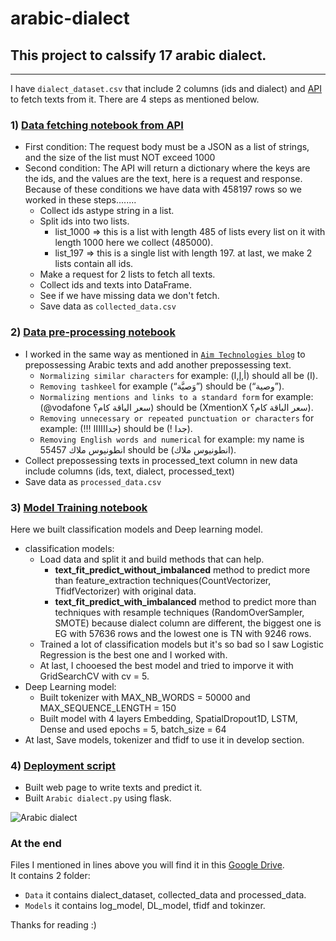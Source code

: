 # arabic-dialect
## This project to calssify 17 arabic dialect.
________________________
I have `dialect_dataset.csv` that include 2 columns (ids and dialect) and [API](https://recruitment.aimtechnologies.co/ai-tasks) to fetch texts from it.
There are 4 steps as mentioned below.<br>
### 1) [Data fetching notebook from API](https://github.com/AntoniosMalak/arabic-dialect/blob/main/data_fetching.ipynb)
- First condition: The request body must be a JSON as a list of strings, and the size of the list must NOT
exceed 1000
- Second condition: The API will return a dictionary where the keys are the ids, and the values are the text, here
is a request and response.<br>
Because of these conditions we have data with 458197 rows so we worked in these steps........
  - Collect ids astype string in a list.
  - Split ids into two lists.
    - list_1000 => this is a list with length 485 of lists every list on it with length 1000 here we collect (485000).
    - list_197  => this is a single list with length 197.
    at last, we make 2 lists contain all ids.
  - Make a request for 2 lists to fetch all texts.
  - Collect ids and texts into DataFrame.
  - See if we have missing data we don't fetch.
  - Save data as `collected_data.csv`

### 2) [Data pre-processing notebook](https://github.com/AntoniosMalak/arabic-dialect/blob/main/data_pre-processing.ipynb)
- I worked in the same way as mentioned in [`Aim Technologies blog`](https://aimtechnologies.co/arabic-sentiment-analysis-blog.html?fbclid=IwAR0hlfhCOqd2xpJ3sGUb8yJbN0MzMq4dPPe6swuXwtdbCx1Mrn2I2wei3AM) to prepossessing Arabic texts and add another prepossessing text. <br>
    - `Normalizing similar characters` for example: (أ,إ,ا) should all be (ا). <br>
    - `Removing tashkeel` for example (“وَصيَّة”) should be (“وصية”). <br>
    - `Normalizing mentions and links to a standard form` for example: (@vodafone سعر الباقة كام؟) should be (XmentionX سعر الباقة كام؟).<br>
    - `Removing unnecessary or repeated punctuation or characters` for example: (!!! جداااااا) should be (! جدا).<br>
    - `Removing English words and numerical` for example: my name is انطونيوس ملاك 55457 should be (انطونيوس ملاك). <br>
- Collect prepossessing texts in processed_text column in new data include columns (ids, text, dialect, processed_text)
- Save data as `processed_data.csv`

### 3) [Model Training notebook](https://github.com/AntoniosMalak/arabic-dialect/blob/main/model_training.ipynb)
Here we built classification models and Deep learning model.
- classification models:
  - Load data and split it and build methods that can help.
    - **text_fit_predict_without_imbalanced** method to predict more than feature_extraction techniques(CountVectorizer, TfidfVectorizer) with original data.
    - **text_fit_predict_with_imbalanced** method to predict more than techniques with resample techniques (RandomOverSampler, SMOTE) because dialect column are different, the biggest one is EG with 57636 rows and the lowest one is TN with 9246 rows.
  - Trained a lot of classification models but it's so bad so I saw Logistic Regression is the best one and I worked with.
  - At last, I chooesed the best model and tried to imporve it with GridSearchCV with cv = 5.
- Deep Learning model:
  - Built tokenizer with MAX_NB_WORDS = 50000 and MAX_SEQUENCE_LENGTH = 150
  - Built model with 4 layers Embedding, SpatialDropout1D, LSTM, Dense and used epochs = 5, batch_size = 64
- At last, Save models, tokenizer and tfidf to use it in develop section.

### 4) [Deployment script](https://github.com/AntoniosMalak/arabic-dialect/tree/main/Deploy)
- Built web page to write texts and predict it.
- Built `Arabic dialect.py` using flask.

![Arabic dialect](https://user-images.githubusercontent.com/57007944/157964986-b2720d86-2ca0-4b6d-9499-034cedb590ce.jpg)


### At the end
Files I mentioned in lines above you will find it in this [Google Drive](https://drive.google.com/file/d/1ugiOzVbdwGnR0TiRX4DU46TzWfrB_9SL/view?usp=sharing).<br>
It contains 2 folder:
- `Data` it contains dialect_dataset, collected_data and processed_data.
- `Models` it contains log_model, DL_model, tfidf and tokinzer.

Thanks for reading :)
